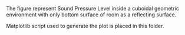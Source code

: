 The figure represent Sound Pressure Level inside a cuboidal geometric environment with only bottom surface of room as a reflecting surface.

Matplotlib script used to generate the plot is placed in this folder.

